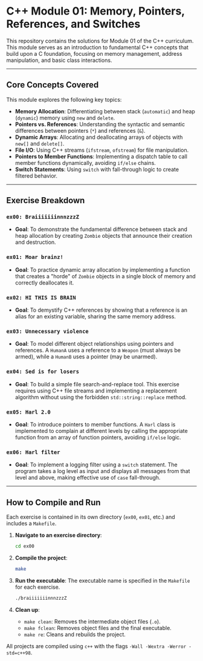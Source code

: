 # C++ Module 01: Memory, Pointers, References, and Switches

This repository contains the solutions for Module 01 of the C++ curriculum. This module serves as an introduction to fundamental C++ concepts that build upon a C foundation, focusing on memory management, address manipulation, and basic class interactions.

---

## Core Concepts Covered

This module explores the following key topics:

-   **Memory Allocation**: Differentiating between stack (`automatic`) and heap (`dynamic`) memory using `new` and `delete`.
-   **Pointers vs. References**: Understanding the syntactic and semantic differences between pointers (`*`) and references (`&`).
-   **Dynamic Arrays**: Allocating and deallocating arrays of objects with `new[]` and `delete[]`.
-   **File I/O**: Using C++ streams (`ifstream`, `ofstream`) for file manipulation.
-   **Pointers to Member Functions**: Implementing a dispatch table to call member functions dynamically, avoiding `if/else` chains.
-   **Switch Statements**: Using `switch` with fall-through logic to create filtered behavior.

---

## Exercise Breakdown

### `ex00: BraiiiiiiinnnzzzZ`
-   **Goal**: To demonstrate the fundamental difference between stack and heap allocation by creating `Zombie` objects that announce their creation and destruction.

### `ex01: Moar brainz!`
-   **Goal**: To practice dynamic array allocation by implementing a function that creates a "horde" of `Zombie` objects in a single block of memory and correctly deallocates it.

### `ex02: HI THIS IS BRAIN`
-   **Goal**: To demystify C++ references by showing that a reference is an alias for an existing variable, sharing the same memory address.

### `ex03: Unnecessary violence`
-   **Goal**: To model different object relationships using pointers and references. A `HumanA` uses a reference to a `Weapon` (must always be armed), while a `HumanB` uses a pointer (may be unarmed).

### `ex04: Sed is for losers`
-   **Goal**: To build a simple file search-and-replace tool. This exercise requires using C++ file streams and implementing a replacement algorithm without using the forbidden `std::string::replace` method.

### `ex05: Harl 2.0`
-   **Goal**: To introduce pointers to member functions. A `Harl` class is implemented to complain at different levels by calling the appropriate function from an array of function pointers, avoiding `if/else` logic.

### `ex06: Harl filter`
-   **Goal**: To implement a logging filter using a `switch` statement. The program takes a log level as input and displays all messages from that level and above, making effective use of `case` fall-through.

---

## How to Compile and Run

Each exercise is contained in its own directory (`ex00`, `ex01`, etc.) and includes a `Makefile`.

1.  **Navigate to an exercise directory**:
    ```bash
    cd ex00
    ```

2.  **Compile the project**:
    ```bash
    make
    ```

3.  **Run the executable**:
    The executable name is specified in the `Makefile` for each exercise.
    ```bash
    ./braiiiiiiinnnzzzZ
    ```

4.  **Clean up**:
    -   `make clean`: Removes the intermediate object files (`.o`).
    -   `make fclean`: Removes object files and the final executable.
    -   `make re`: Cleans and rebuilds the project.

All projects are compiled using `c++` with the flags `-Wall -Wextra -Werror -std=c++98`.
